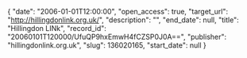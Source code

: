 {
  "date": "2006-01-01T12:00:00", 
  "open_access": true, 
  "target_url": "http://hillingdonlink.org.uk/", 
  "description": "", 
  "end_date": null, 
  "title": "Hillingdon LINk", 
  "record_id": "20060101T120000/UfuQP9hxEmwH4fCZSP0J0A==", 
  "publisher": "hillingdonlink.org.uk", 
  "slug": 136020165, 
  "start_date": null
}


